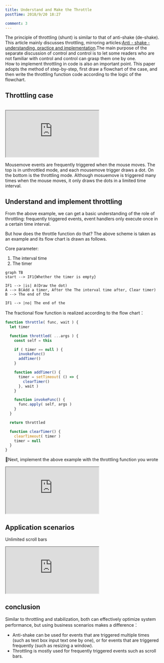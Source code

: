 ```yaml
---
title: Understand and Make the Throttle
postTime: 2018/9/20 18:27

comment: 3
---
```


The principle of throttling (shunt) is similar to that of anti-shake (de-shake). This article mainly discusses throttling, mirroring articles:[Anti - shake - understanding, practice and implementation](https://terry-su.github.io/understand-and-make-the-debounce).The main purpose of the separate discussion of control and control is to let some readers who are not familiar with control and control can grasp them one by one.  
How to implement throttling in code is also an important point. This paper adopts the method of step-by-step, first draw a flowchart of the case, and then write the throttling function code according to the logic of the flowchart.



## Throttling case
<br/>
<iframe src="https://terry-su.github.io/BlogCDN/iframes/js/throttle/mousemove/index.html?mode=result" ></iframe>

Mousemove events are frequently triggered when the mouse moves. The top is in unthrottled mode, and each mousemove trigger draws a dot. On the bottom is the throttling mode. Although mosuemove is triggered many times when the mouse moves, it only draws the dots in a limited time interval.


## Understand and implement throttling
From the above example, we can get a basic understanding of the role of throttling: frequently triggered events, event handlers only execute once in a certain time interval.

But how does the throttle function do that? The above scheme is taken as an example and its flow chart is drawn as follows.  

Core parameter: 
1. The interval time
2. The timer

```
graph TB
start --> IF1{Whether the timer is empty}

IF1 --> |is| A(Draw the dot)
A --> B(Add a timer, After the The interval time after, Clear timer)
B --> The end of the

IF1 --> |no| The end of the
```

The fractional flow function is realized according to the flow chart：
```js
function throttle( func, wait ) {
  let timer

  function throttled( ...args ) {
    const self = this

    if ( timer == null ) {
      invokeFunc()
      addTimer()
    }

    function addTimer() {
      timer = setTimeout( () => {
        clearTimer()
      }, wait )
    }

    function invokeFunc() {
      func.apply( self, args )
    }
  }

  return throttled

  function clearTimer() {
    clearTimeout( timer )
    timer = null
  }
}
```

Next, implement the above example with the throttling function you wrote
<iframe src="https://terry-su.github.io/BlogCDN/iframes/js/throttle/test-mousemove/index.html?mode=result" ></iframe>



## Application scenarios
Unlimited scroll bars
<iframe src="https://terry-su.github.io/BlogCDN/iframes/js/throttle/infinite-scrolling/index.html?mode=result" ></iframe>



## conclusion
Similar to throttling and stabilization, both can effectively optimize system performance, but using business scenarios makes a difference：
* Anti-shake can be used for events that are triggered multiple times (such as text box input text one by one), or for events that are triggered frequently (such as resizing a window).
* Throttling is mostly used for frequently triggered events such as scroll bars.